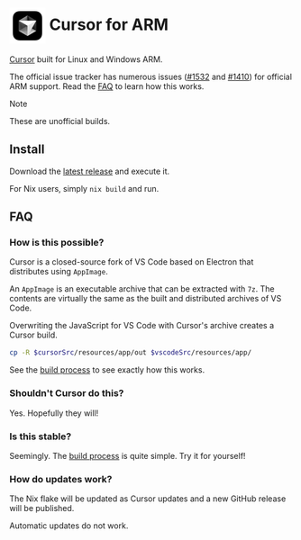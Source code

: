<h1>
    <img src="./logo.png" width="64px" align="center">
    Cursor for ARM
</h1>

[Cursor](https://cursor.com) built for Linux and Windows ARM.

The official issue tracker has numerous issues ([#1532](https://github.com/getcursor/cursor/issues/1532) and [#1410](https://github.com/getcursor/cursor/issues/1410)) for official ARM support. Read the [FAQ](#faq) to learn how this works.

> [!NOTE]
> These are unofficial builds.

## Install

Download the [latest release](https://github.com/coder/cursor-arm/releases/latest) and execute it.

For Nix users, simply `nix build` and run.

## FAQ

### How is this possible?

Cursor is a closed-source fork of VS Code based on Electron that distributes using `AppImage`.

An `AppImage` is an executable archive that can be extracted with `7z`. The contents are virtually the same as the built and distributed archives of VS Code.

Overwriting the JavaScript for VS Code with Cursor's archive creates a Cursor build.

```bash
cp -R $cursorSrc/resources/app/out $vscodeSrc/resources/app/
```

See the [build process](./flake.nix#L48) to see exactly how this works.

### Shouldn't Cursor do this?

Yes. Hopefully they will!

### Is this stable?

Seemingly. The [build process](./flake.nix#L48) is quite simple. Try it for yourself!

### How do updates work?

The Nix flake will be updated as Cursor updates and a new GitHub release will be published.

Automatic updates do not work.
